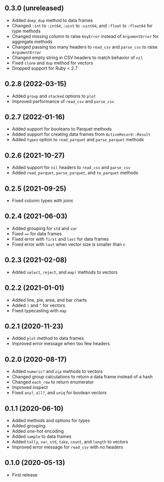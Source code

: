 ## 0.3.0 (unreleased)

- Added `deep_dup` method to data frames
- Changed `:int` to `:int64`, `:uint` to `:uint64`, and `:float` to `:float64` for type methods
- Changed missing column to raise `KeyError` instead of `ArgumentError` for aggregate methods
- Changed passing too many headers to `read_csv` and `parse_csv` to raise `ArgumentError`
- Changed empty string in CSV headers to match behavior of `nil`
- Fixed `clone` and `dup` method for vectors
- Dropped support for Ruby < 2.7

## 0.2.8 (2022-03-15)

- Added `group` and `stacked` options to `plot`
- Improved performance of `read_csv` and `parse_csv`

## 0.2.7 (2022-01-16)

- Added support for booleans to Parquet methods
- Added support for creating data frames from `ActiveRecord::Result`
- Added `types` option to `read_parquet` and `parse_parquet` methods

## 0.2.6 (2021-10-27)

- Added support for `nil` headers to `read_csv` and `parse_csv`
- Added `read_parquet`, `parse_parquet`, and `to_parquet` methods

## 0.2.5 (2021-09-25)

- Fixed column types with joins

## 0.2.4 (2021-06-03)

- Added grouping for `std` and `var`
- Fixed `==` for data frames
- Fixed error with `first` and `last` for data frames
- Fixed error with `last` when vector size is smaller than `n`

## 0.2.3 (2021-02-08)

- Added `select`, `reject`, and `map!` methods to vectors

## 0.2.2 (2021-01-01)

- Added line, pie, area, and bar charts
- Added `|` and `^` for vectors
- Fixed typecasting with `map`

## 0.2.1 (2020-11-23)

- Added `plot` method to data frames
- Improved error message when too few headers

## 0.2.0 (2020-08-17)

- Added `numeric?` and `zip` methods to vectors
- Changed group calculations to return a data frame instead of a hash
- Changed `each_row` to return enumerator
- Improved inspect
- Fixed `any?`, `all?`, and `uniq` for boolean vectors

## 0.1.1 (2020-06-10)

- Added methods and options for types
- Added grouping
- Added one-hot encoding
- Added `sample` to data frames
- Added `tally`, `var`, `std`, `take`, `count`, and `length` to vectors
- Improved error message for `read_csv` with no headers

## 0.1.0 (2020-05-13)

- First release
